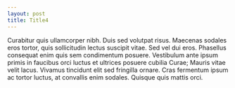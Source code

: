 ```yaml
---
layout: post
title: Title4
---
```


Curabitur quis ullamcorper nibh. Duis sed volutpat risus. Maecenas sodales eros tortor, quis sollicitudin lectus suscipit vitae. Sed vel dui eros. Phasellus consequat enim quis sem condimentum posuere. Vestibulum ante ipsum primis in faucibus orci luctus et ultrices posuere cubilia Curae; Mauris vitae velit lacus. Vivamus tincidunt elit sed fringilla ornare. Cras fermentum ipsum ac tortor luctus, at convallis enim sodales. Quisque quis mattis orci. 